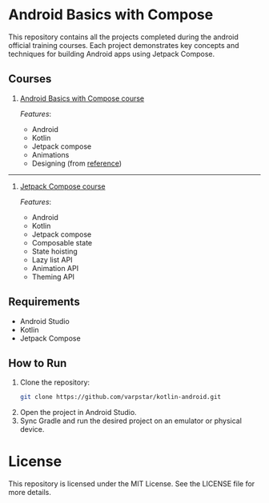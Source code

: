 # Android Basics with Compose

This repository contains all the projects completed during the android official training courses. Each project demonstrates key concepts and techniques for building Android apps using Jetpack Compose.


## Courses

1. [Android Basics with Compose course](https://github.com/varpstar/kotlin-android/blob/master/androidBasicsCompose)

   _Features_:
   - Android
   - Kotlin
   - Jetpack compose
   - Animations
   - Designing (from [reference](https://www.freepik.com/free-psd/vertical-business-card-mock-up_1153550.htm))
---
1. [Jetpack Compose course](https://github.com/varpstar/kotlin-android/blob/master/jetpackComposeBasics)

   _Features_:
   - Android
   - Kotlin
   - Jetpack compose
   - Composable state
   - State hoisting
   - Lazy list API
   - Animation API
   - Theming API

## Requirements

- Android Studio
- Kotlin
- Jetpack Compose

## How to Run

1. Clone the repository:
   ```bash
   git clone https://github.com/varpstar/kotlin-android.git
2. Open the project in Android Studio.
3. Sync Gradle and run the desired project on an emulator or physical device.


# License
This repository is licensed under the MIT License. See the LICENSE file for more details.



